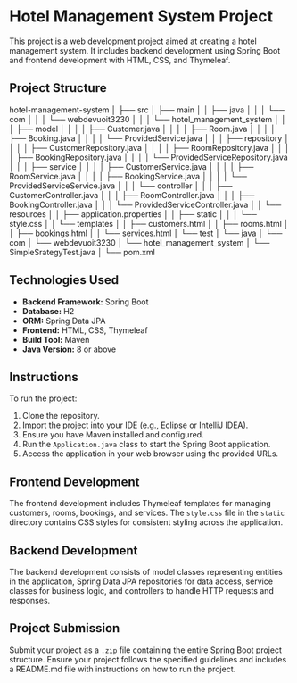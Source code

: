 # Hotel Management System Project

This project is a web development project aimed at creating a hotel management system. It includes backend development using Spring Boot and frontend development with HTML, CSS, and Thymeleaf.

## Project Structure
hotel-management-system
│
├── src
│ ├── main
│ │ ├── java
│ │ │ └── com
│ │ │ └── webdevuoit3230
│ │ │ └── hotel_management_system
│ │ │ ├── model
│ │ │ │ ├── Customer.java
│ │ │ │ ├── Room.java
│ │ │ │ ├── Booking.java
│ │ │ │ └── ProvidedService.java
│ │ │ ├── repository
│ │ │ │ ├── CustomerRepository.java
│ │ │ │ ├── RoomRepository.java
│ │ │ │ ├── BookingRepository.java
│ │ │ │ └── ProvidedServiceRepository.java
│ │ │ ├── service
│ │ │ │ ├── CustomerService.java
│ │ │ │ ├── RoomService.java
│ │ │ │ ├── BookingService.java
│ │ │ │ └── ProvidedServiceService.java
│ │ │ └── controller
│ │ │ ├── CustomerController.java
│ │ │ ├── RoomController.java
│ │ │ ├── BookingController.java
│ │ │ └── ProvidedServiceController.java
│ │ └── resources
│ │ ├── application.properties
│ │ ├── static
│ │ │ └── style.css
│ │ └── templates
│ │ ├── customers.html
│ │ ├── rooms.html
│ │ ├── bookings.html
│ │ └── services.html
│ └── test
│ └── java
│ └── com
│ └── webdevuoit3230
│ └── hotel_management_system
│ └── SimpleSrategyTest.java
│
└── pom.xml


## Technologies Used

- **Backend Framework:** Spring Boot
- **Database:** H2
- **ORM:** Spring Data JPA
- **Frontend:** HTML, CSS, Thymeleaf
- **Build Tool:** Maven
- **Java Version:** 8 or above

## Instructions

To run the project:

1. Clone the repository.
2. Import the project into your IDE (e.g., Eclipse or IntelliJ IDEA).
3. Ensure you have Maven installed and configured.
4. Run the `Application.java` class to start the Spring Boot application.
5. Access the application in your web browser using the provided URLs.

## Frontend Development

The frontend development includes Thymeleaf templates for managing customers, rooms, bookings, and services. The `style.css` file in the `static` directory contains CSS styles for consistent styling across the application.

## Backend Development

The backend development consists of model classes representing entities in the application, Spring Data JPA repositories for data access, service classes for business logic, and controllers to handle HTTP requests and responses.

## Project Submission

Submit your project as a `.zip` file containing the entire Spring Boot project structure. Ensure your project follows the specified guidelines and includes a README.md file with instructions on how to run the project.